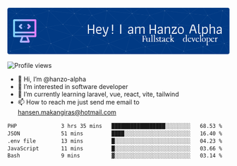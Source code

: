 ![Header](./github-header-image.png)

![Profile views](https://gpvc.arturio.dev/hanzo-alpha)

- 👋 Hi, I’m @hanzo-alpha
- 👀 I’m interested in software developer
- 🌱 I’m currently learning laravel, vue, react, vite, tailwind
- 📫 How to reach me just send me email to hansen.makangiras@hotmail.com 

<!---
hanzo-alpha/hanzo-alpha is a ✨ special ✨ repository because its `README.md` (this file) appears on your GitHub profile.
You can click the Preview link to take a look at your changes.
--->

<!--START_SECTION:waka-->

```txt
PHP              3 hrs 35 mins   █████████████████░░░░░░░░   68.53 %
JSON             51 mins         ████░░░░░░░░░░░░░░░░░░░░░   16.40 %
.env file        13 mins         █░░░░░░░░░░░░░░░░░░░░░░░░   04.23 %
JavaScript       11 mins         █░░░░░░░░░░░░░░░░░░░░░░░░   03.66 %
Bash             9 mins          ▓░░░░░░░░░░░░░░░░░░░░░░░░   03.14 %
```

<!--END_SECTION:waka-->
